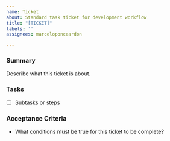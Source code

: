 ```yaml
---
name: Ticket
about: Standard task ticket for development workflow
title: "[TICKET]"
labels: ''
assignees: marceloponceardon

---
```


### Summary
Describe what this ticket is about.

### Tasks
- [ ] Subtasks or steps

### Acceptance Criteria
- What conditions must be true for this ticket to be complete?
